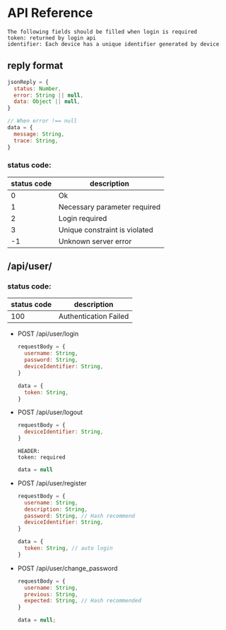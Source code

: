# API Reference

```http
The following fields should be filled when login is required
token: returned by login api
identifier: Each device has a unique identifier generated by device
```

## reply format
```js
jsonReply = {
  status: Number,
  error: String || null,
  data: Object || null,
}
```
```js
// When error !== null
data = {
  message: String,
  trace: String,
}
```
### status code:
| status code | description                   |
| ----------- | ----------------------------- |
| 0           | Ok                            |
| 1           | Necessary parameter required  |
| 2           | Login required                |
| 3           | Unique constraint is violated |
| -1          | Unknown server error          |

## /api/user/
### status code:
| status code | description           |
| ----------- | --------------------- |
| 100         | Authentication Failed |

- POST /api/user/login
  ```js
  requestBody = {
    username: String,
    password: String,
    deviceIdentifier: String,
  }
  ```
  ```js
  data = {
    token: String,
  }
  ```

- POST /api/user/logout
  ```js
  requestBody = {
    deviceIdentifier: String,
  }
  ```

  ```http
  HEADER:
  token: required
  ```

  ```js
  data = null
  ```

- POST /api/user/register

  ```js
  requestBody = {
    username: String,
    description: String,
    password: String, // Hash recommend
    deviceIdentifier: String,
  }
  ```

  ```js
  data = {
    token: String, // auto login
  }
  ```
  
- POST /api/user/change_password

  ```js
  requestBody = {
    username: String,
    previous: String,
    expected: String, // Hash recommended
  }
  ```

  ```js
  data = null;
  ```
  